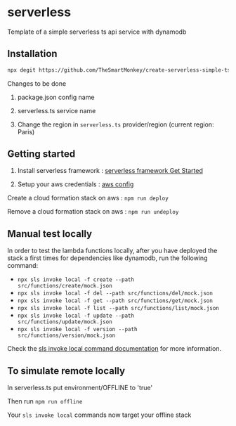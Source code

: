 # serverless

Template of a simple serverless ts api service with dynamodb

## Installation

```bash
npx degit https://github.com/TheSmartMonkey/create-serverless-simple-ts-service serverless-ts-service
```

Changes to be done

1. package.json config name

1. serverless.ts service name

1. Change the region in `serverless.ts` provider/region (current region: Paris)

## Getting started

1. Install serverless framework : [serverless framework Get Started](https://www.serverless.com/framework/docs/getting-started)

1. Setup your aws credentials : [aws config](https://www.serverless.com/framework/docs/providers/aws/guide/credentials)

Create a cloud formation stack on aws : `npm run deploy`

Remove a cloud formation stack on aws : `npm run undeploy`

## Manual test locally

In order to test the lambda functions locally, after you have deployed the stack a first times
for dependencies like dynamodb, run the following command:

- `npx sls invoke local -f create --path src/functions/create/mock.json`
- `npx sls invoke local -f del --path src/functions/del/mock.json`
- `npx sls invoke local -f get --path src/functions/get/mock.json`
- `npx sls invoke local -f list --path src/functions/list/mock.json`
- `npx sls invoke local -f update --path src/functions/update/mock.json`
- `npx sls invoke local -f version --path src/functions/version/mock.json`

Check the [sls invoke local command documentation](https://www.serverless.com/framework/docs/providers/aws/cli-reference/invoke-local/) for more information.

## To simulate remote locally

In serverless.ts put environment/OFFLINE to 'true'

Then run `npm run offline`

Your `sls invoke local` commands now target your offline stack
